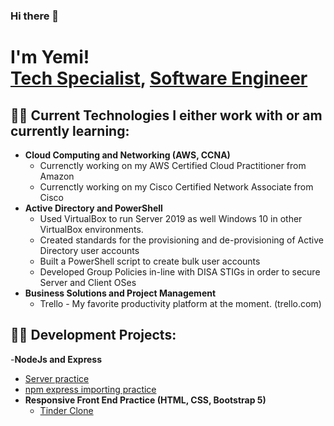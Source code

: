 ### Hi there 👋
<h1>I'm Yemi! <br/><a href="https://github.com/yg1222">Tech Specialist</a>, <a href="https://www.linkedin.com/in/yemigeorge/">Software Engineer</a> </h1>

<h2>👨‍💻 Current Technologies I either work with or am currently learning:</h2>

- <b>Cloud Computing and Networking (AWS, CCNA)</b> 
  - Currenctly working on my AWS Certified Cloud Practitioner from Amazon
  - Currenctly working on my Cisco Certified Network Associate from Cisco
- <b>Active Directory and PowerShell</b>
  - Used VirtualBox to run Server 2019 as well  Windows 10 in other VirtualBox environments.
  - Created standards for the provisioning and de-provisioning of Active Directory user accounts
  - Built a PowerShell script to create bulk user accounts
  - Developed Group Policies in-line with DISA STIGs in order to secure Server and Client OSes
- <b>Business Solutions and Project Management</b>
  - Trello - My favorite productivity platform at the moment. (trello.com)


<h2>👨‍💻 Development Projects:</h2>

-<b>NodeJs and Express</b>
  - [Server practice](https://github.com/yg1222/Server-practice)
  - [npm express importing practice](https://github.com/yg1222/npm-express-import-practice)
- <b>Responsive Front End Practice (HTML, CSS, Bootstrap 5)</b> 
  - [Tinder Clone](#) 


<!--
<h2> 🤳 Connect with me:</h2>

[<img align="left" alt=" | YouTube" width="22px" src="https://cdn.jsdelivr.net/npm/simple-icons@v3/icons/youtube.svg" />][youtube]
[<img align="left" alt=" | Twitter" width="22px" src="https://cdn.jsdelivr.net/npm/simple-icons@v3/icons/twitter.svg" />][twitter]
[<img align="left" alt=" | LinkedIn" width="22px" src="https://cdn.jsdelivr.net/npm/simple-icons@v3/icons/linkedin.svg" />][linkedin]
[<img align="left" alt=" | Instagram" width="22px" src="https://cdn.jsdelivr.net/npm/simple-icons@v3/icons/instagram.svg" />][instagram]


[twitter]: https://twitter.com/
[youtube]: https://www.youtube.com/c/
[instagram]: https://www.instagram.com/
[linkedin]: https://linkedin.com/in/
-->

<!--
**yg1222/yg1222** is a ✨ _special_ ✨ repository because its `README.md` (this file) appears on your GitHub profile.

Here are some ideas to get you started:

- 🔭 I’m currently working on ...
- 🌱 I’m currently learning ...
- 👯 I’m looking to collaborate on ...
- 🤔 I’m looking for help with ...
- 💬 Ask me about ...
- 📫 How to reach me: ...
- 😄 Pronouns: ...
- ⚡ Fun fact: ...
-->
